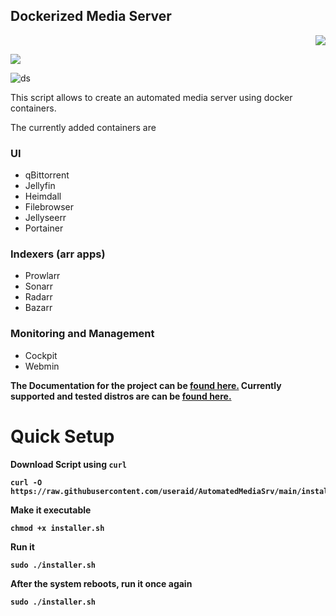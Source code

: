 ## Dockerized Media Server

<p align="right"> <a href="https://hits.seeyoufarm.com"><img src="https://hits.seeyoufarm.com/api/count/incr/badge.svg?url=https%3A%2F%2Fgithub.com%2Fuseraid%2FAutomatedMediaSrv&count_bg=%233DB3C8&title_bg=%23555555&icon=github.svg&icon_color=%23E7E7E7&title=hits&edge_flat=false"/></a></p>

<img src="https://img.shields.io/badge/Docs-80%25-green"/>

![ds](https://user-images.githubusercontent.com/93074700/182444713-af2204d6-8236-4766-b05a-66bf2c638783.png)



This script allows to create an automated media server using docker containers.

The currently added containers are 
### UI

- qBittorrent
- Jellyfin
- Heimdall
- Filebrowser
- Jellyseerr
- Portainer

### Indexers (arr apps)

- Prowlarr
- Sonarr
- Radarr
- Bazarr
### Monitoring and Management

- Cockpit
- Webmin

<b>The Documentation for the project can be [found here.](https://github.com/useraid/AutomatedMediaSrv/tree/main/docs)
Currently supported and tested distros are can be [found here.](https://github.com/useraid/AutomatedMediaSrv/tree/main/docs/testedon.md)

# Quick Setup

Download Script using `curl` 
```
curl -O https://raw.githubusercontent.com/useraid/AutomatedMediaSrv/main/installer.sh
```
Make it executable 
```
chmod +x installer.sh
```
Run it
```
sudo ./installer.sh
```
After the system reboots, run it once again
```
sudo ./installer.sh
```
